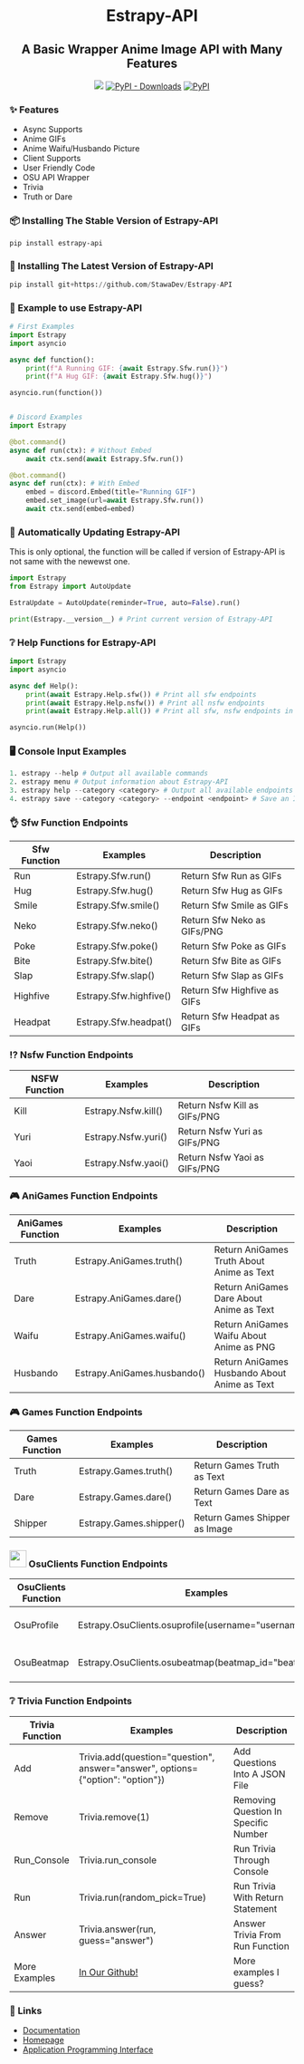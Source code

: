 <h1 align="center">
    Estrapy-API
</h1>

<h2 align="center">
    A Basic Wrapper Anime Image API with Many Features
</h2>
<p align="center">
<a href="https://stawa.gitbook.io/estraapi-documentation/"><img src ="https://img.shields.io/badge/Estra--API-Documentation-brightgreen?style=for-the-badge"></a>
<a href="https://pypi.org/project/Estrapy-API/"><img alt="PyPI - Downloads" src="https://img.shields.io/pypi/dm/Estrapy-API?style=for-the-badge"></a>
<a href="https://pypi.org/project/Estrapy-API/"><img alt="PyPI" src="https://img.shields.io/pypi/v/Estrapy-API?color=a&label=Estrapy-API&style=for-the-badge"></a>
</p>

### :sparkles: Features

- Async Supports
- Anime GIFs
- Anime Waifu/Husbando Picture
- Client Supports
- User Friendly Code
- OSU API Wrapper
- Trivia
- Truth or Dare

### 📦 Installing The Stable Version of Estrapy-API

```
pip install estrapy-api
```

### 🚧 Installing The Latest Version of Estrapy-API

```py
pip install git+https://github.com/StawaDev/Estrapy-API
```

### :open_book: Example to use Estrapy-API

```py
# First Examples
import Estrapy
import asyncio

async def function():
    print(f"A Running GIF: {await Estrapy.Sfw.run()}")
    print(f"A Hug GIF: {await Estrapy.Sfw.hug()}")

asyncio.run(function())


# Discord Examples
import Estrapy

@bot.command()
async def run(ctx): # Without Embed
    await ctx.send(await Estrapy.Sfw.run())

@bot.command()
async def run(ctx): # With Embed
    embed = discord.Embed(title="Running GIF")
    embed.set_image(url=await Estrapy.Sfw.run())
    await ctx.send(embed=embed)
```

### :bookmark: Automatically Updating Estrapy-API

This is only optional, the function will be called if version of Estrapy-API is not same with the newewst one.

```py
import Estrapy
from Estrapy import AutoUpdate

EstraUpdate = AutoUpdate(reminder=True, auto=False).run()

print(Estrapy.__version__) # Print current version of Estrapy-API
```

### :grey_question: Help Functions for Estrapy-API

```py
import Estrapy
import asyncio

async def Help():
    print(await Estrapy.Help.sfw()) # Print all sfw endpoints
    print(await Estrapy.Help.nsfw()) # Print all nsfw endpoints
    print(await Estrapy.Help.all()) # Print all sfw, nsfw endpoints in once

asyncio.run(Help())
```

### :desktop_computer: Console Input Examples

```s
1. estrapy --help # Output all available commands
2. estrapy menu # Output information about Estrapy-API
3. estrapy help --category <category> # Output all available endpoints in <category>
4. estrapy save --category <category> --endpoint <endpoint> # Save an Image from EstraAPI (with specific category and endpoint) to your computer
```

### :ok_hand: Sfw Function Endpoints

| Sfw Function | Examples               | Description                 |
| ------------ | ---------------------- | --------------------------- |
| Run          | Estrapy.Sfw.run()      | Return Sfw Run as GIFs      |
| Hug          | Estrapy.Sfw.hug()      | Return Sfw Hug as GIFs      |
| Smile        | Estrapy.Sfw.smile()    | Return Sfw Smile as GIFs    |
| Neko         | Estrapy.Sfw.neko()     | Return Sfw Neko as GIFs/PNG |
| Poke         | Estrapy.Sfw.poke()     | Return Sfw Poke as GIFs     |
| Bite         | Estrapy.Sfw.bite()     | Return Sfw Bite as GIFs     |
| Slap         | Estrapy.Sfw.slap()     | Return Sfw Slap as GIFs     |
| Highfive     | Estrapy.Sfw.highfive() | Return Sfw Highfive as GIFs |
| Headpat      | Estrapy.Sfw.headpat()  | Return Sfw Headpat as GIFs  |

### :interrobang: Nsfw Function Endpoints

| NSFW Function | Examples            | Description                  |
| ------------- | ------------------- | ---------------------------- |
| Kill          | Estrapy.Nsfw.kill() | Return Nsfw Kill as GIFs/PNG |
| Yuri          | Estrapy.Nsfw.yuri() | Return Nsfw Yuri as GIFs/PNG |
| Yaoi          | Estrapy.Nsfw.yaoi() | Return Nsfw Yaoi as GIFs/PNG |

### :video_game: AniGames Function Endpoints

| AniGames Function | Examples                    | Description                                  |
| ----------------- | --------------------------- | -------------------------------------------- |
| Truth             | Estrapy.AniGames.truth()    | Return AniGames Truth About Anime as Text    |
| Dare              | Estrapy.AniGames.dare()     | Return AniGames Dare About Anime as Text     |
| Waifu             | Estrapy.AniGames.waifu()    | Return AniGames Waifu About Anime as PNG     |
| Husbando          | Estrapy.AniGames.husbando() | Return AniGames Husbando About Anime as Text |

### :video_game: Games Function Endpoints

| Games Function | Examples                | Description                   |
| -------------- | ----------------------- | ----------------------------- |
| Truth          | Estrapy.Games.truth()   | Return Games Truth as Text    |
| Dare           | Estrapy.Games.dare()    | Return Games Dare as Text     |
| Shipper        | Estrapy.Games.shipper() | Return Games Shipper as Image |

### <img src=https://upload.wikimedia.org/wikipedia/commons/thumb/1/1e/Osu%21_Logo_2016.svg/1024px-Osu%21_Logo_2016.svg.png width="30" height="30"> OsuClients Function Endpoints

| OsuClients Function | Examples                                               | Description                 |
| ------------------- | ------------------------------------------------------ | --------------------------- |
| OsuProfile          | Estrapy.OsuClients.osuprofile(username="username")     | Return OsuProfile JSON Data |
| OsuBeatmap          | Estrapy.OsuClients.osubeatmap(beatmap_id="beatmap_id") | Return OsuBeatmap JSON Data |

### :grey_question: Trivia Function Endpoints

| Trivia Function | Examples                                                                       | Description                          |
| --------------- | ------------------------------------------------------------------------------ | ------------------------------------ |
| Add             | Trivia.add(question="question", answer="answer", options={"option": "option"}) | Add Questions Into A JSON File       |
| Remove          | Trivia.remove(1)                                                               | Removing Question In Specific Number |
| Run_Console     | Trivia.run_console                                                             | Run Trivia Through Console           |
| Run             | Trivia.run(random_pick=True)                                                   | Run Trivia With Return Statement     |
| Answer          | Trivia.answer(run, guess="answer")                                             | Answer Trivia From Run Function      |
| More Examples   | [In Our Github!](https://github.com/StawaDev/Estrapy-API)                      | More examples I guess?               |

### :link: Links

- [Documentation](https://stawa.gitbook.io/estraapi-documentation)
- [Homepage](https://github.com/StawaDev/Estrapy-API)
- [Application Programming Interface](https://estra-api.herokuapp.com)
